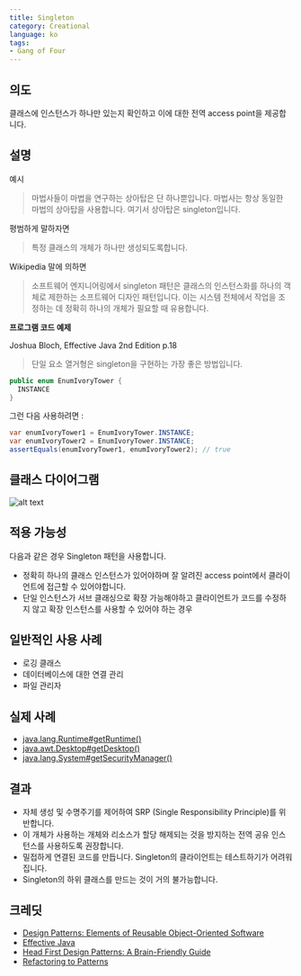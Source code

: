 ```yaml
---
title: Singleton
category: Creational
language: ko
tags:
- Gang of Four
---
```


## 의도

클래스에 인스턴스가 하나만 있는지 확인하고 이에 대한 전역 access point을 제공합니다.

## 설명

예시

> 마법사들이 마법을 연구하는 상아탑은 단 하나뿐입니다. 마법사는 항상 동일한 마법의 상아탑을 사용합니다. 여기서 상아탑은 singleton입니다.

평범하게 말하자면

> 특정 클래스의 개체가 하나만 생성되도록합니다.

Wikipedia 말에 의하면

> 소프트웨어 엔지니어링에서 singleton 패턴은 클래스의 인스턴스화를 하나의 객체로 제한하는 소프트웨어 디자인 패턴입니다. 이는 시스템 전체에서 작업을 조정하는 데 정확히 하나의 개체가 필요할 때 유용합니다.

**프로그램 코드 예제**

Joshua Bloch, Effective Java 2nd Edition p.18

> 단일 요소 열거형은 singleton을 구현하는 가장 좋은 방법입니다.

```java
public enum EnumIvoryTower {
  INSTANCE
}
```

그런 다음 사용하려면 :

```java
var enumIvoryTower1 = EnumIvoryTower.INSTANCE;
var enumIvoryTower2 = EnumIvoryTower.INSTANCE;
assertEquals(enumIvoryTower1, enumIvoryTower2); // true
```

## 클래스 다이어그램

![alt text](https://github.com/iluwatar/java-design-patterns/blob/master/singleton/etc/singleton.urm.png)

## 적용 가능성

다음과 같은 경우 Singleton 패턴을 사용합니다.

- 정확히 하나의 클래스 인스턴스가 있어야하며 잘 알려진 access point에서 클라이언트에 접근할 수 있어야합니다.
- 단일 인스턴스가 서브 클래싱으로 확장 가능해야하고 클라이언트가 코드를 수정하지 않고 확장 인스턴스를 사용할 수 있어야 하는 경우

## 일반적인 사용 사례

- 로깅 클래스
- 데이터베이스에 대한 연결 관리
- 파일 관리자

## 실제 사례

- [java.lang.Runtime#getRuntime()](http://docs.oracle.com/javase/8/docs/api/java/lang/Runtime.html#getRuntime%28%29)
- [java.awt.Desktop#getDesktop()](http://docs.oracle.com/javase/8/docs/api/java/awt/Desktop.html#getDesktop--)
- [java.lang.System#getSecurityManager()](http://docs.oracle.com/javase/8/docs/api/java/lang/System.html#getSecurityManager--)

## 결과

- 자체 생성 및 수명주기를 제어하여 SRP (Single Responsibility Principle)를 위반합니다.
- 이 개체가 사용하는 개체와 리소스가 할당 해제되는 것을 방지하는 전역 공유 인스턴스를 사용하도록 권장합니다.
- 밀접하게 연결된 코드를 만듭니다. Singleton의 클라이언트는 테스트하기가 어려워집니다.
- Singleton의 하위 클래스를 만드는 것이 거의 불가능합니다.

## 크레딧

- [Design Patterns: Elements of Reusable Object-Oriented Software](https://www.amazon.com/gp/product/0201633612/ref=as_li_tl?ie=UTF8&camp=1789&creative=9325&creativeASIN=0201633612&linkCode=as2&tag=javadesignpat-20&linkId=675d49790ce11db99d90bde47f1aeb59)
- [Effective Java](https://www.amazon.com/gp/product/0134685997/ref=as_li_tl?ie=UTF8&camp=1789&creative=9325&creativeASIN=0134685997&linkCode=as2&tag=javadesignpat-20&linkId=4e349f4b3ff8c50123f8147c828e53eb)
- [Head First Design Patterns: A Brain-Friendly Guide](https://www.amazon.com/gp/product/0596007124/ref=as_li_tl?ie=UTF8&camp=1789&creative=9325&creativeASIN=0596007124&linkCode=as2&tag=javadesignpat-20&linkId=6b8b6eea86021af6c8e3cd3fc382cb5b)
- [Refactoring to Patterns](https://www.amazon.com/gp/product/0321213351/ref=as_li_tl?ie=UTF8&camp=1789&creative=9325&creativeASIN=0321213351&linkCode=as2&tag=javadesignpat-20&linkId=2a76fcb387234bc71b1c61150b3cc3a7)
